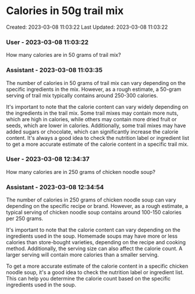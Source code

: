 # Calories in 50g trail mix

Created: 2023-03-08 11:03:22
Last Updated: 2023-03-08 11:03:22

### User - 2023-03-08 11:03:22

How many calories are in 50 grams of trail mix?

### Assistant - 2023-03-08 11:03:35

The number of calories in 50 grams of trail mix can vary depending on the specific ingredients in the mix. However, as a rough estimate, a 50-gram serving of trail mix typically contains around 250-300 calories.

It's important to note that the calorie content can vary widely depending on the ingredients in the trail mix. Some trail mixes may contain more nuts, which are high in calories, while others may contain more dried fruit or seeds, which are lower in calories. Additionally, some trail mixes may have added sugars or chocolate, which can significantly increase the calorie content. It's always a good idea to check the nutrition label or ingredient list to get a more accurate estimate of the calorie content in a specific trail mix.

### User - 2023-03-08 12:34:37

How many calories are in 250 grams of chicken noodle soup?

### Assistant - 2023-03-08 12:34:54

The number of calories in 250 grams of chicken noodle soup can vary depending on the specific recipe or brand. However, as a rough estimate, a typical serving of chicken noodle soup contains around 100-150 calories per 250 grams.

It's important to note that the calorie content can vary depending on the ingredients used in the soup. Homemade soups may have more or less calories than store-bought varieties, depending on the recipe and cooking method. Additionally, the serving size can also affect the calorie count. A larger serving will contain more calories than a smaller serving.

To get a more accurate estimate of the calorie content in a specific chicken noodle soup, it's a good idea to check the nutrition label or ingredient list. This can help you determine the calorie count based on the specific ingredients used in the soup.

